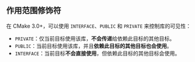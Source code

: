 
## **作用范围修饰符**

在 CMake 3.0+，可以使用 `INTERFACE`、`PUBLIC` 和 `PRIVATE` 来控制库的可见性：

- `PRIVATE`：仅当前目标使用该库，**不会传递**给依赖此目标的其他目标。
- `PUBLIC`：当前目标使用该库，并且**依赖此目标的其他目标也会使用**。
- `INTERFACE`：当前目标**不会直接使用**，但依赖此目标的其他目标会使用。















